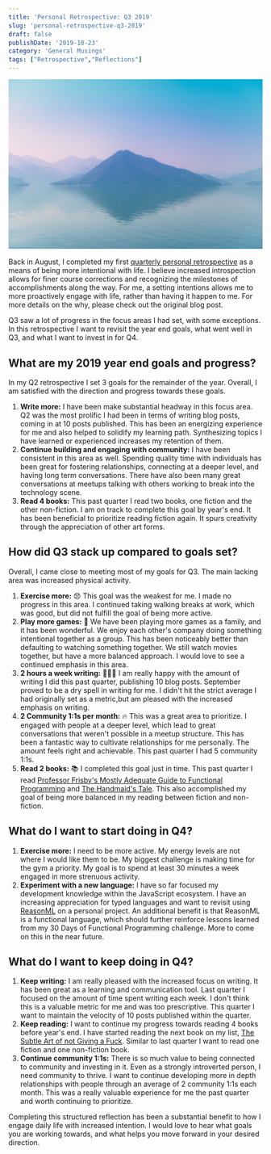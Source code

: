 ```yaml
---
title: 'Personal Retrospective: Q3 2019'
slug: 'personal-retrospective-q3-2019'
draft: false
publishDate: '2019-10-23'
category: 'General Musings'
tags: ["Retrospective","Reflections"]
---
```

![Personal Retrospective: Q3 2019](images/meiying-ng-iB7gjOsLrEQ-unsplash.jpg#center)

Back in August, I completed my first [quarterly personal retrospective](/blog/2019/08/05/personal-retrospective-q2-2019) as a means of being more intentional with life. I believe increased introspection allows for finer course corrections and recognizing the milestones of accomplishments along the way. For me, a setting intentions allows me to more proactively engage with life, rather than having it happen to me. For more details on the why, please check out the original blog post.

Q3 saw a lot of progress in the focus areas I had set, with some exceptions. In this retrospective I want to revisit the year end goals, what went well in Q3, and what I want to invest in for Q4.

## What are my 2019 year end goals and progress?

In my Q2 retrospective I set 3 goals for the remainder of the year. Overall, I am satisfied with the direction and progress towards these goals.

1. **Write more:** I have been make substantial headway in this focus area. Q2 was the most prolific I had been in terms of writing blog posts, coming in at 10 posts published. This has been an energizing experience for me and also helped to solidify my learning path. Synthesizing topics I have learned or experienced increases my retention of them.
2. **Continue building and engaging with community:** I have been consistent in this area as well. Spending quality time with individuals has been great for fostering relationships, connecting at a deeper level, and having long term conversations. There have also been many great conversations at meetups talking with others working to break into the technology scene.
3.  **Read 4 books:** This past quarter I read two books, one fiction and the other non-fiction. I am on track to complete this goal by year's end. It has been beneficial to prioritize reading fiction again. It spurs creativity through the appreciation of other art forms.

## How did Q3 stack up compared to goals set?

Overall, I came close to meeting most of my goals for Q3. The main lacking area was increased physical activity.

1. **Exercise more:** 😞 This goal was the weakest for me. I made no progress in this area. I continued taking walking breaks at work, which was good, but did not fulfill the goal of being more active.
2. **Play more games:** 🎉 We have been playing more games as a family, and it has been wonderful. We enjoy each other's company doing something intentional together as a group. This has been noticeably better than defaulting to watching something together. We still watch movies together, but have a more balanced approach. I would love to see a continued emphasis in this area.
3. **2 hours a week writing:** 🤷🏼‍♂️ I am really happy with the amount of writing I did this past quarter, publishing 10 blog posts. September proved to be a dry spell in writing for me. I didn't hit the strict average I had originally set as a metric,but am pleased with the increased emphasis on writing.
4. **2 Community 1:1s per month:** 🔥 This was a great area to prioritize. I engaged with people at a deeper level, which lead to great conversations that weren't possible in a meetup structure. This has been a fantastic way to cultivate relationships for me personally. The amount feels right and achievable. This past quarter I had 5 community 1:1s.
5. **Read 2 books:** 📚 I completed this goal just in time. This past quarter I read [Professor Frisby's Mostly Adequate Guide to Functional Programming](https://mostly-adequate.gitbooks.io/mostly-adequate-guide/) and [The Handmaid's Tale](https://en.wikipedia.org/wiki/The_Handmaid%27s_Tale). This also accomplished my goal of being more balanced in my reading between fiction and non-fiction.

## What do I want to start doing in Q4?

1. **Exercise more:** I need to be more active. My energy levels are not where I would like them to be. My biggest challenge is making time for the gym a priority. My goal is to spend at least 30 minutes a week engaged in more strenuous activity.
2. **Experiment with a new language:** I have so far focused my development knowledge within the JavaScript ecosystem. I have an increasing appreciation for typed languages and want to revisit using [ReasonML](https://reasonml.github.io/) on a personal project. An additional benefit is that ReasonML is a functional language, which should further reinforce lessons learned from my 30 Days of Functional Programming challenge. More to come on this in the near future.

## What do I want to keep doing in Q4?

1. **Keep writing:** I am really pleased with the increased focus on writing. It has been great as a learning and communication tool. Last quarter I focused on the amount of time spent writing each week. I don't think this is a valuable metric for me and was too prescriptive. This quarter I want to maintain the velocity of 10 posts published within the quarter.
2. **Keep reading:** I want to continue my progress towards reading 4 books before year's end. I have started reading the next book on my list, [The Subtle Art of not Giving a Fuck](https://markmanson.net/books/subtle-art). Similar to last quarter I want to read one fiction and one non-fiction book.
3. **Continue community 1:1s:** There is so much value to being connected to community and investing in it. Even as a strongly introverted person, I need community to thrive. I want to continue developing more in depth relationships with people through an average of 2 community 1:1s each month. This was a really valuable experience for me the past quarter and worth continuing to prioritize.

Completing this structured reflection has been a substantial benefit to how I engage daily life with increased intention. I would love to hear what goals you are working towards, and what helps you move forward in your desired direction.
